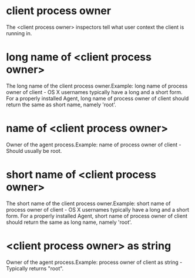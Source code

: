 # client process owner

The &lt;client process owner&gt; inspectors tell what user context the client is running in.

# long name of &lt;client process owner&gt;

The long name of the client process owner.Example: long name of process owner of client - OS X usernames typically have a long and a short form. For a properly installed Agent, long name of process owner of client should return the same as short name, namely &#39;root&#39;.

# name of &lt;client process owner&gt;

Owner of the agent process.Example: name of process owner of client - Should usually be root.

# short name of &lt;client process owner&gt;

The short name of the client process owner.Example: short name of process owner of client - OS X usernames typically have a long and a short form. For a properly installed Agent, short name of process owner of client should return the same as long name, namely &#39;root&#39;.

# &lt;client process owner&gt; as string

Owner of the agent process.Example: process owner of client as string - Typically returns &quot;root&quot;.
